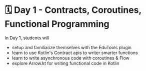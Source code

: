 # 🗓 Day 1 - Contracts, Coroutines, Functional Programming
In Day 1, students will
- setup and familiarize themselves with the EduTools plugin
- learn to use Kotlin's Contract apis to writer smarter functions
- learn to write asynchronous code with coroutines & Flow
- explore Arrow.kt for writing functional code in Kotlin